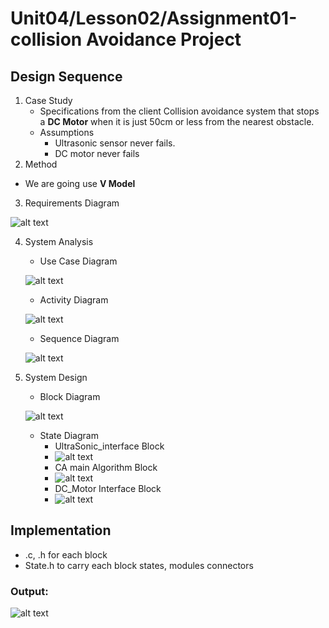 # Unit04/Lesson02/Assignment01-collision Avoidance Project
## Design Sequence
1. Case Study
    - Specifications from the client
    Collision avoidance system that stops a **DC Motor** when it is just 50cm or less from the nearest obstacle.
    - Assumptions
        - Ultrasonic sensor never fails.
        - DC motor never fails
2. Method
- We are going use **V Model**
3. Requirements Diagram

![alt text](figures/CA_Requiements.png)

4. System Analysis
    - Use Case Diagram
    
    ![alt text](figures/CA_Use_Case.png)
    
    - Activity Diagram
    
    ![alt text](figures/CA_Activity.png)
    
    - Sequence Diagram
    
    ![alt text](figures/CA_Sequence.png)

5. System Design
    - Block Diagram
    
    ![alt text](figures/CA_Block.png)
    
    - State Diagram
        - UltraSonic_interface Block
        - ![alt text](figures/CA_US.png)
        - CA main Algorithm Block
        - ![alt text](figures/CA_Main_Algo.png)
        - DC_Motor Interface Block
        - ![alt text](figures/CA_DC_Mottor.png)
## Implementation
- .c, .h for each block
- State.h to carry each block states, modules connectors 
### Output:
![alt text](figures/CA_code_output.png)
